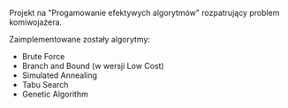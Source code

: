 Projekt na "Progamowanie efektywych algorytmów" rozpatrujący problem komiwojażera.

Zaimplementowane zostały algorytmy:
  - Brute Force
  - Branch and Bound (w wersji Low Cost)
  - Simulated Annealing
  - Tabu Search
  - Genetic Algorithm
